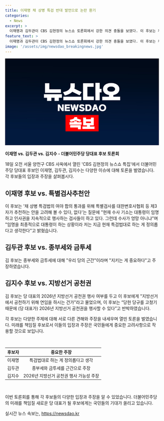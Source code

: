 ```yaml
---
title: 이재명 채 상병 특검 반대 발언으로 논란 환기
categories:
  - News
excerpt: >
  이재명과 김두관이 CBS 김현정의 뉴스쇼 토론회에서 강한 의견 충돌을 보였다. 이 후보는 채 상병 특검법과 관련하여 제3자 추천안에 대해 현재 수사 기소 상황을 고려해야 한다는 입장을 밝혔고, 김 후보는 종부세와 금투세를 근간으로 지키는 것이 중요하다고 강조했다. 또한, 두 후보는 2026년 지방선거 공천권 행사 여부에 대해서도 서로 다른 견해를 제시했다. 이에 대한 후보는 대선 패배의 원인으로 후보의 부족함을 지적했고, 민주 개혁 진영의 구조적 소수임을 언급했다.
feature_text: >
  이재명과 김두관이 CBS 김현정의 뉴스쇼 토론회에서 강한 의견 충돌을 보였다. 이 후보는 채 상병 특검법과 관련하여 제3자 추천안에 대해 현재 수사 기소 상황을 고려해야 한다는 입장을 밝혔고, 김 후보는 종부세와 금투세를 근간으로 지키는 것이 중요하다고 강조했다. 또한, 두 후보는 2026년 지방선거 공천권 행사 여부에 대해서도 서로 다른 견해를 제시했다. 이에 대한 후보는 대선 패배의 원인으로 후보의 부족함을 지적했고, 민주 개혁 진영의 구조적 소수임을 언급했다.
image: '/assets/img/newsdao_breakingnews.jpg'
---
```


<p><img src="/assets/img/newsdao_breakingnews.jpg" alt="pcversion 속보" /></p>

<p><b>이재명 vs. 김두관 vs. 김지수 - 더불어민주당 당대표 후보 토론회</b></p>

<p>18일 오전 서울 양천구 CBS 사옥에서 열린 'CBS 김현정의 뉴스쇼 특집'에서 더불어민주당 당대표 후보인 이재명, 김두관, 김지수는 다양한 이슈에 대해 토론을 벌였습니다. 각 후보들의 입장과 주장을 살펴봅시다.</p>

<h2 data-ke-size="size26">이재명 후보 vs. 특별검사추천안</h2>

<p>이 후보는 '채 상병 특검법의 여야 합의 통과를 위해 특별검사를 대한변호사협회 등 제3자가 추천하는 안을 고려해 볼 수 있다, 없다'는 질문에 "현재 수사 기소는 대통령이 임명하고 인사권을 지속적으로 행사하는 검사들이 하고 있다. 그런데 수사가 엉망 아니냐"며 "임명을 최종적으로 대통령이 하는 상황이라 저는 지금 현재 특검법대로 하는 게 정의롭다고 생각한다"고 밝혔습니다.</p>

<h2 data-ke-size="size26">김두관 후보 vs. 종부세와 금투세</h2>

<p>김 후보는 종부세와 금투세에 대해 "우리 당의 근간"이라며 "지키는 게 중요하다"고 주장하였습니다.</p>

<h2 data-ke-size="size26">김지수 후보 vs. 지방선거 공천권</h2>

<p>김 후보는 당 대표의 2026년 지방선거 공천권 행사 여부를 두고 이 후보에게 "지방선거에서 공천하기 위해 연임을 하시는 건가"라고 물었으며, 이 후보는 “당헌 당규를 고쳤기 때문에 (당 대표가) 2026년 지방선거 공천권을 행사할 수 있다”고 반박하였습니다.</p>

<p>각 후보는 다양한 주제에 대해 서로 다른 견해와 주장을 내세우며 열띤 토론을 벌였습니다. 미래를 책임질 후보로서 이들의 입장과 주장은 국민들에게 중요한 고려사항으로 작용할 것으로 보입니다.</p>

<p data-ke-size="size16">&nbsp;</p>

<table>
    <thead>
        <tr>
            <th style="text-align: center;">후보자</th>
            <th style="text-align: center;">중요한 주장</th>
        </tr>
    </thead>
    <tbody>
        <tr>
            <td style="text-align: center;">이재명</td>
            <td style="text-align: center;">특검법대로 하는 게 정의롭다고 생각</td>
        </tr>
        <tr>
            <td style="text-align: center;">김두관</td>
            <td style="text-align: center;">종부세와 금투세를 근간으로 주장</td>
        </tr>
        <tr>
            <td style="text-align: center;">김지수</td>
            <td style="text-align: center;">2026년 지방선거 공천권 행사 가능성 주장</td>
        </tr>
    </tbody>
</table>

<p data-ke-size="size16">&nbsp;</p>

<p>이번 토론회를 통해 각 후보들의 다양한 입장과 주장을 알 수 있었습니다. 더불어민주당의 미래를 책임질 새로운 당 대표가 될 후보에게는 국민들의 기대가 쏠리고 있습니다.</p>
실시간 뉴스 속보는, <a href="https://newsdao.kr" rel="dofollow">https://newsdao.kr</a>


